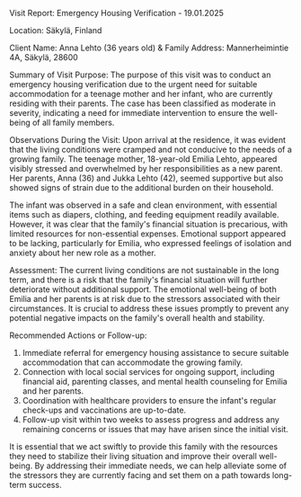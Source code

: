  Visit Report: Emergency Housing Verification - 19.01.2025

Location: Säkylä, Finland

Client Name: Anna Lehto (36 years old) & Family
Address: Mannerheimintie 4A, Säkylä, 28600

Summary of Visit Purpose:
The purpose of this visit was to conduct an emergency housing verification due to the urgent need for suitable accommodation for a teenage mother and her infant, who are currently residing with their parents. The case has been classified as moderate in severity, indicating a need for immediate intervention to ensure the well-being of all family members.

Observations During the Visit:
Upon arrival at the residence, it was evident that the living conditions were cramped and not conducive to the needs of a growing family. The teenage mother, 18-year-old Emilia Lehto, appeared visibly stressed and overwhelmed by her responsibilities as a new parent. Her parents, Anna (36) and Jukka Lehto (42), seemed supportive but also showed signs of strain due to the additional burden on their household.

The infant was observed in a safe and clean environment, with essential items such as diapers, clothing, and feeding equipment readily available. However, it was clear that the family's financial situation is precarious, with limited resources for non-essential expenses. Emotional support appeared to be lacking, particularly for Emilia, who expressed feelings of isolation and anxiety about her new role as a mother.

Assessment:
The current living conditions are not sustainable in the long term, and there is a risk that the family's financial situation will further deteriorate without additional support. The emotional well-being of both Emilia and her parents is at risk due to the stressors associated with their circumstances. It is crucial to address these issues promptly to prevent any potential negative impacts on the family's overall health and stability.

Recommended Actions or Follow-up:
1. Immediate referral for emergency housing assistance to secure suitable accommodation that can accommodate the growing family.
2. Connection with local social services for ongoing support, including financial aid, parenting classes, and mental health counseling for Emilia and her parents.
3. Coordination with healthcare providers to ensure the infant's regular check-ups and vaccinations are up-to-date.
4. Follow-up visit within two weeks to assess progress and address any remaining concerns or issues that may have arisen since the initial visit.

It is essential that we act swiftly to provide this family with the resources they need to stabilize their living situation and improve their overall well-being. By addressing their immediate needs, we can help alleviate some of the stressors they are currently facing and set them on a path towards long-term success.